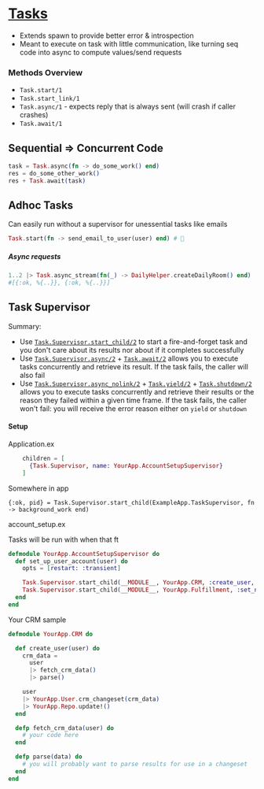 # [Tasks](https://hexdocs.pm/elixir/Task.html)

- Extends spawn to provide better error & introspection
- Meant to execute on task with little communication, like turning seq code into async to compute values/send requests

### Methods Overview

-  `Task.start/1`
-  `Task.start_link/1`
-  `Task.async/1` - expects reply that is always sent (will crash if caller crashes)
-  `Task.await/1`

## Sequential => Concurrent Code

```elixir
task = Task.async(fn -> do_some_work() end)
res = do_some_other_work()
res + Task.await(task)
```

## Adhoc Tasks

Can easily run without a supervisor for unessential tasks like emails

```elixir
Task.start(fn -> send_email_to_user(user) end) # 🎉
```

##### Async requests

```elixir
1..2 |> Task.async_stream(fn(_) -> DailyHelper.createDailyRoom() end) |> Enum.to_list()
#[{:ok, %{..}}, {:ok, %{..}}]
```

## Task Supervisor 

Summary:

- Use [`Task.Supervisor.start_child/2`](https://hexdocs.pm/elixir/1.12/Task.Supervisor.html#start_child/2) to start a fire-and-forget task and you don't care about its results nor about if it completes successfully
- Use [`Task.Supervisor.async/2`](https://hexdocs.pm/elixir/1.12/Task.Supervisor.html#async/2) + [`Task.await/2`](https://hexdocs.pm/elixir/1.12/Task.html#await/2) allows you to execute tasks concurrently and retrieve its result. If the task fails, the caller will also fail
- Use [`Task.Supervisor.async_nolink/2`](https://hexdocs.pm/elixir/1.12/Task.Supervisor.html#async_nolink/2) + [`Task.yield/2`](https://hexdocs.pm/elixir/1.12/Task.html#yield/2) + [`Task.shutdown/2`](https://hexdocs.pm/elixir/1.12/Task.html#shutdown/2) allows you to execute tasks concurrently and retrieve their results or the reason they failed within a given time frame. If the task fails, the caller won't fail: you will receive the error reason either on `yield` or `shutdown`

#### Setup

Application.ex

```elixir
    children = [
      {Task.Supervisor, name: YourApp.AccountSetupSupervisor}
    ]
```

Somewhere in app

```
{:ok, pid} = Task.Supervisor.start_child(ExampleApp.TaskSupervisor, fn -> background_work end)
```

account_setup.ex

Tasks will be run with when that ft

```elixir
defmodule YourApp.AccountSetupSupervisor do
  def set_up_user_account(user) do
    opts = [restart: :transient]

    Task.Supervisor.start_child(__MODULE__, YourApp.CRM, :create_user, [user], opts)
    Task.Supervisor.start_child(__MODULE__, YourApp.Fulfillment, :set_nearest_location, [user], opts)
  end
end
```

Your  CRM sample

```elixir
defmodule YourApp.CRM do

  def create_user(user) do
    crm_data =
      user
      |> fetch_crm_data()
      |> parse()

    user
    |> YourApp.User.crm_changeset(crm_data)
    |> YourApp.Repo.update!()
  end

  defp fetch_crm_data(user) do
    # your code here
  end

  defp parse(data) do
    # you will probably want to parse results for use in a changeset
  end
end
```

